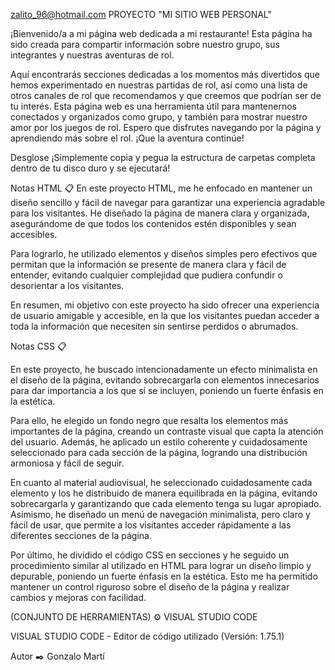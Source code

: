 zalito_96@hotmail.com
PROYECTO "MI SITIO WEB PERSONAL"

¡Bienvenido/a a mi página web dedicada a mi restaurante! Esta página ha sido creada para compartir información sobre nuestro grupo, sus integrantes y nuestras aventuras de rol.

Aquí encontrarás secciones dedicadas a los momentos más divertidos que hemos experimentado en nuestras partidas de rol, así como una lista de otros canales de rol que recomendamos y que creemos que podrían ser de tu interés.
Esta página web es una herramienta útil para mantenernos conectados y organizados como grupo, y también para mostrar nuestro amor por los juegos de rol. Espero que disfrutes navegando por la página y aprendiendo más sobre el rol. ¡Que la aventura continúe!

Desglose
¡Simplemente copia y pegua la estructura de carpetas completa dentro de tu disco duro y se ejecutará!

Notas HTML 📋
En este proyecto HTML, me he enfocado en mantener un diseño sencillo y fácil de navegar para garantizar una experiencia agradable para los visitantes. He diseñado la página de manera clara y organizada, asegurándome de que todos los contenidos estén disponibles y sean accesibles.

Para lograrlo, he utilizado elementos y diseños simples pero efectivos que permitan que la información se presente de manera clara y fácil de entender, evitando cualquier complejidad que pudiera confundir o desorientar a los visitantes.

En resumen, mi objetivo con este proyecto ha sido ofrecer una experiencia de usuario amigable y accesible, en la que los visitantes puedan acceder a toda la información que necesiten sin sentirse perdidos o abrumados.

Notas CSS 📋

En este proyecto, he buscado intencionadamente un efecto minimalista en el diseño de la página, evitando sobrecargarla con elementos innecesarios para dar importancia a los que sí se incluyen, poniendo un fuerte énfasis en la estética.

Para ello, he elegido un fondo negro que resalta los elementos más importantes de la página, creando un contraste visual que capta la atención del usuario. Además, he aplicado un estilo coherente y cuidadosamente seleccionado para cada sección de la página, logrando una distribución armoniosa y fácil de seguir.

En cuanto al material audiovisual, he seleccionado cuidadosamente cada elemento y los he distribuido de manera equilibrada en la página, evitando sobrecargarla y garantizando que cada elemento tenga su lugar apropiado. Asimismo, he diseñado un menú de navegación minimalista, pero claro y fácil de usar, que permite a los visitantes acceder rápidamente a las diferentes secciones de la página.

Por último, he dividido el código CSS en secciones y he seguido un procedimiento similar al utilizado en HTML para lograr un diseño limpio y depurable, poniendo un fuerte énfasis en la estética. Esto me ha permitido mantener un control riguroso sobre el diseño de la página y realizar cambios y mejoras con facilidad.

(CONJUNTO DE HERRAMIENTAS) ⚙️
VISUAL STUDIO CODE

VISUAL STUDIO CODE - Editor de código utilizado (Versión: 1.75.1)

Autor ✒️
Gonzalo Martí